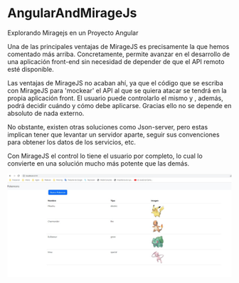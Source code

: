 # AngularAndMirageJs
Explorando Miragejs en un Proyecto Angular

Una de las principales ventajas de MirageJS es precisamente la que hemos comentado más arriba. Concretamente, permite avanzar en el desarrollo de una aplicación front-end sin necesidad de depender de que el API remoto esté disponible.

Las ventajas de MirageJS no acaban ahí, ya que el código que se escriba con MirageJS para 'mockear' el API al que se quiera atacar se tendrá en la propia aplicación front. El usuario puede controlarlo el mismo y , además, podrá decidir cuándo y cómo debe aplicarse. Gracias ello no se depende en absoluto de nada externo.

No obstante, existen otras soluciones como Json-server, pero estas implican tener que levantar un servidor aparte, seguir sus convenciones para obtener los datos de los servicios, etc.

Con MirageJS el control lo tiene el usuario por completo, lo cual lo convierte en una solución mucho más potente que las demás.

![Layout](https://raw.githubusercontent.com/gogosms/AngularAndMirageJs/main/src/assets/layout.jpg)